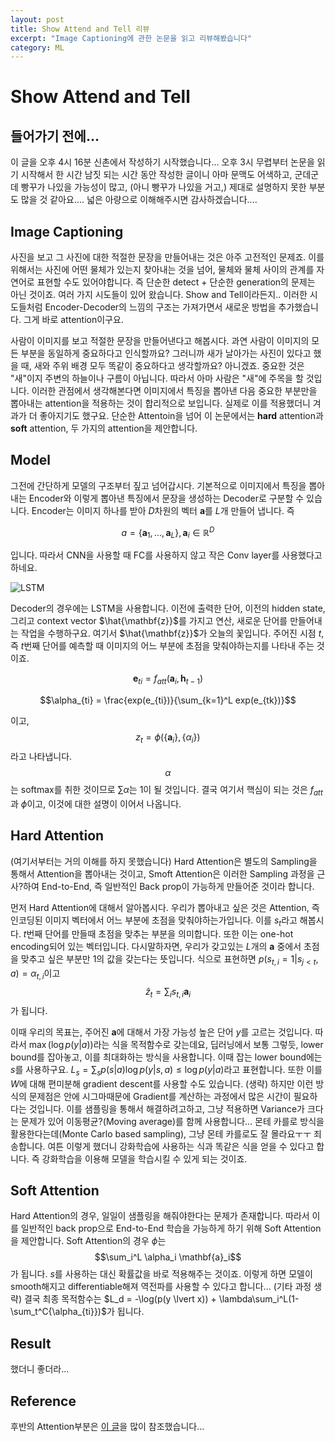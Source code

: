 ```yaml
---
layout: post
title: Show Attend and Tell 리뷰
excerpt: "Image Captioning에 관한 논문을 읽고 리뷰해봤습니다"
category: ML
---
```

# Show Attend and Tell

## 들어가기 전에...
이 글을 오후 4시 16분 신촌에서 작성하기 시작했습니다... 오후 3시 무렵부터 논문을 읽기 시작해서 한 시간 남짓 되는 시간 동안 작성한 글이니 아마 문맥도 어색하고, 군데군데 빵꾸가 나있을 가능성이 많고, (아니 빵꾸가 나있을 거고,) 제대로 설명하지 못한 부분도 많을 것 같아요.... 넓은 아량으로 이해해주시면 감사하겠습니다....

## Image Captioning

사진을 보고 그 사진에 대한 적절한 문장을 만들어내는 것은 아주 고전적인 문제죠. 이를 위해서는 사진에 어떤 물체가 있는지 찾아내는 것을 넘어, 물체와 물체 사이의 관계를 자연어로 표현할 수도 있어야합니다. 즉 단순한 detect + 단순한 generation의 문제는 아닌 것이죠. 여러 가지 시도들이 있어 왔습니다. Show and Tell이라든지.. 이러한 시도들처럼 Encoder-Decoder의 느낌의 구조는 가져가면서 새로운 방법을 추가했습니다. 그게 바로 attention이구요.

사람이 이미지를 보고 적절한 문장을 만들어낸다고 해봅시다. 과연 사람이 이미지의 모든 부분을 동일하게 중요하다고 인식할까요? 그러니까 새가 날아가는 사진이 있다고 했을 때, 새와 주위 배경 모두 똑같이 중요하다고 생각할까요? 아니겠죠. 중요한 것은 "새"이지 주변의 하늘이나 구름이 아닙니다. 따라서 아마 사람은 "새"에 주목을 할 것입니다. 이러한 관점에서 생각해본다면 이미지에서 특징을 뽑아낸 다음 중요한 부분만을 뽑아내는 attention을 적용하는 것이 합리적으로 보입니다. 실제로 이를 적용했더니 겨과가 더 좋아지기도 했구요. 단순한 Attentoin을 넘어 이 논문에서는 **hard** attention과 **soft** attention, 두 가지의 attention을 제안합니다.

## Model

그전에 간단하게 모델의 구조부터 짚고 넘어갑시다. 기본적으로 이미지에서 특징을 뽑아내는 Encoder와 이렇게 뽑아낸 특징에서 문장을 생성하는 Decoder로 구분할 수 있습니다. Encoder는 이미지 하나를 받아 $D$차원의 벡터 $\mathbf{a}$를 $L$개 만들어 냅니다. 즉

$$a = \{\mathbf{a}_1, ..., \mathbf{a}_L\}, \mathbf{a}_i \in \mathbb{R}^D$$

입니다. 따라서 CNN을 사용할 때 FC를 사용하지 않고 작은 Conv layer를 사용했다고 하네요.

![LSTM](http://sanghyukchun.github.io/images/post/93-2.PNG)

Decoder의 경우에는 LSTM을 사용합니다. 이전에 출력한 단어, 이전의 hidden state, 그리고 context vector $\hat{\mathbf{z}}$를 가지고 연산, 새로운 단어를 만들어내는 작업을 수행하구요. 여기서 $\hat{\mathbf{z}}$가 오늘의 꽃입니다. 주어진 시점 $t$, 즉 $t$번째 단어를 예측할 때 이미지의 어느 부분에 초점을 맞춰야하는지를 나타내 주는 것이죠.

$$\mathbf{e}_{ti} = f_{att}(\mathbf{a}_i, \mathbf{h}_{t-1})$$

$$\alpha_{ti} = \frac{exp(e_{ti})}{\sum_{k=1}^L exp(e_{tk})}$$

이고, $$z_t = \phi( \{\mathbf{a}_i\}, \{\alpha_i\})$$라고 나타냅니다. $$\alpha$$는 softmax를 취한 것이므로 $\sum \alpha$는 1이 될 것입니다. 결국 여기서 핵심이 되는 것은 $f_{att}$과 $\phi$이고, 이것에 대한 설명이 이어서 나옵니다.

## Hard Attention

(여기서부터는 거의 이해를 하지 못했습니다) Hard Attention은 별도의 Sampling을 통해서 Attention을 뽑아내는 것이고, Smoft Attention은 이러한 Sampling 과정을 근사?하여 End-to-End, 즉 일반적인 Back prop이 가능하게 만들어준 것이라 합니다.

먼저 Hard Attention에 대해서 알아봅시다. 우리가 뽑아내고 싶은 것은 Attention, 즉 인코딩된 이미지 벡터에서 어느 부분에 초점을 맞춰야하는가입니다. 이를 $s_t$라고 해봅시다. $t$번째 단어를 만들때 초점을 맞추는 부분을 의미합니다. 또한 이는 one-hot encoding되어 있는 벡터입니다. 다시말하자면, 우리가 갖고있는 $L$개의 $\mathbf{a}$ 중에서 초점을 맞추고 싶은 부분만 1의 값을 갖는다는 뜻입니다. 식으로 표현하면 $p(s_{t,i}= 1 \lvert s_{j<t}, a) = \alpha_{t, i}$이고  $$\hat{z}_{t} = \sum_{i} {s_{t,i} \mathbf{a}_i}$$가 됩니다.

이때 우리의 목표는, 주어진 $\mathbf{a}$에 대해서 가장 가능성 높은 단어 $y$를 고르는 것입니다. 따라서 $\max({ \log{p(y \lvert a)}})$라는 식을 목적함수로 갖는데요, 딥러닝에서 보통 그렇듯, lower bound를 잡아놓고, 이를 최대화하는 방식을 사용합니다. 이때 잡는 lower bound에는 $s$를 사용하구요. $L_s = \sum_s {p(s \lvert a) \log p(y \lvert s, a)} \le \log p(y \lvert a)$라고 표현합니다. 또한 이를 $W$에 대해 편미분해 gradient descent를 사용할 수도 있습니다. (생략) 하지만 이런 방식의 문제점은 안에 시그마때문에 Gradient를 계산하는 과정에서 많은 시간이 필요하다는 것입니다. 이를 샘플링을 통해서 해결하려고하고, 그냥 적용하면 Variance가 크다는 문제가 있어 이동평균?(Moving average)를 함께 사용합니다... 몬테 카를로 방식을 활용한다는데(Monte Carlo based sampling), 그냥 몬테 카를로도 잘 몰라요ㅜㅜ 죄송합니다. 여튼 이렇게 했더니 강화학습에 사용하는 식과 똑같은 식을 얻을 수 있다고 합니다. 즉 강화학습을 이용해 모델을 학습시킬 수 있게 되는 것이죠.

## Soft Attention

Hard Attention의 경우, 일일이 샘플링을 해줘야한다는 문제가 존재합니다. 따라서 이를 일반적인 back prop으로 End-to-End 학습을 가능하게 하기 위해 Soft Attention을 제안합니다. Soft Attention의 경우 $\phi$는 $$\sum_i^L \alpha_i \mathbf{a}_i$$가 됩니다. $s$를 사용하는 대신 확률값을 바로 적용해주는 것이죠. 이렇게 하면 모델이 smooth해지고 differentiable해져 역전파를 사용할 수 있다고 합니다... (기타 과정 생략) 결국 최종 목적함수는 $L_d = -\log(p(y \lvert x)) + \lambda\sum_i^L(1-\sum_t^C{\alpha_{ti}})$가 됩니다.

## Result

했더니 좋더라...

## Reference

후반의 Attention부분은 [이 글](http://sanghyukchun.github.io/93/)을 많이 참조했습니다...
